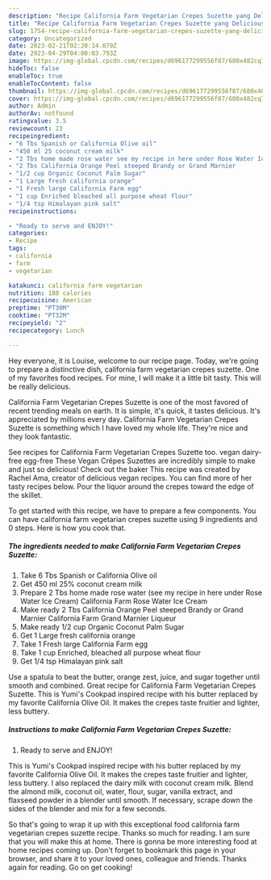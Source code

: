 ```yaml
---
description: "Recipe California Farm Vegetarian Crepes Suzette yang Delicious"
title: "Recipe California Farm Vegetarian Crepes Suzette yang Delicious"
slug: 1754-recipe-california-farm-vegetarian-crepes-suzette-yang-delicious
category: Uncategorized
date: 2023-02-21T02:20:14.079Z
date: 2023-04-29T04:00:03.793Z
image: https://img-global.cpcdn.com/recipes/d696177299556f87/680x482cq70/california-farm-vegetarian-crepes-suzette-recipe-main-photo.jpg
hideToc: false
enableToc: true
enableTocContent: false
thumbnail: https://img-global.cpcdn.com/recipes/d696177299556f87/680x482cq70/california-farm-vegetarian-crepes-suzette-recipe-main-photo.jpg
cover: https://img-global.cpcdn.com/recipes/d696177299556f87/680x482cq70/california-farm-vegetarian-crepes-suzette-recipe-main-photo.jpg
author: Admin
authorAv: notfound
ratingvalue: 3.5
reviewcount: 23
recipeingredient:
- "6 Tbs Spanish or California Olive oil"
- "450 ml 25 coconut cream milk"
- "2 Tbs home made rose water see my recipe in here under Rose Water Ice Cream                      California Farm Rose Water Ice Cream"
- "2 Tbs California Orange Peel steeped Brandy or Grand Marnier                      California Farm Grand Marnier Liqueur"
- "1/2 cup Organic Coconut Palm Sugar"
- "1 Large fresh california orange"
- "1 Fresh large California Farm egg"
- "1 cup Enriched bleached all purpose wheat flour"
- "1/4 tsp Himalayan pink salt"
recipeinstructions:

- "Ready to serve and ENJOY!"
categories:
- Recipe
tags:
- california
- farm
- vegetarian

katakunci: california farm vegetarian 
nutrition: 188 calories
recipecuisine: American
preptime: "PT30M"
cooktime: "PT32M"
recipeyield: "2"
recipecategory: Lunch

---
```



Hey everyone, it is Louise, welcome to our recipe page. Today, we're going to prepare a distinctive dish, california farm vegetarian crepes suzette. One of my favorites food recipes. For mine, I will make it a little bit tasty. This will be really delicious.

California Farm Vegetarian Crepes Suzette is one of the most favored of recent trending meals on earth. It is simple, it's quick, it tastes delicious. It's appreciated by millions every day. California Farm Vegetarian Crepes Suzette is something which I have loved my whole life. They're nice and they look fantastic.

See recipes for California Farm Vegetarian Crepes Suzette too. vegan dairy-free egg-free These Vegan Crêpes Suzettes are incredibly simple to make and just so delicious! Check out the baker This recipe was created by Rachel Ama, creator of delicious vegan recipes. You can find more of her tasty recipes below. Pour the liquor around the crepes toward the edge of the skillet.


To get started with this recipe, we have to prepare a few components. You can have california farm vegetarian crepes suzette using 9 ingredients and 0 steps. Here is how you cook that.

<!--inarticleads1-->

##### The ingredients needed to make California Farm Vegetarian Crepes Suzette:

1. Take 6 Tbs Spanish or California Olive oil
1. Get 450 ml 25% coconut cream milk
1. Prepare 2 Tbs home made rose water (see my recipe in here under Rose Water Ice Cream)                      California Farm Rose Water Ice Cream
1. Make ready 2 Tbs California Orange Peel steeped Brandy or Grand Marnier                      California Farm Grand Marnier Liqueur
1. Make ready 1/2 cup Organic Coconut Palm Sugar
1. Get 1 Large fresh california orange
1. Take 1 Fresh large California Farm egg
1. Take 1 cup Enriched, bleached all purpose wheat flour
1. Get 1/4 tsp Himalayan pink salt


Use a spatula to beat the butter, orange zest, juice, and sugar together until smooth and combined. Great recipe for California Farm Vegetarian Crepes Suzette. This is Yumi&#39;s Cookpad inspired recipe with his butter replaced by my favorite California Olive Oil. It makes the crepes taste fruitier and lighter, less buttery. 

<!--inarticleads2-->

##### Instructions to make California Farm Vegetarian Crepes Suzette:


1. Ready to serve and ENJOY!

This is Yumi&#39;s Cookpad inspired recipe with his butter replaced by my favorite California Olive Oil. It makes the crepes taste fruitier and lighter, less buttery. I also replaced the dairy milk with coconut cream milk. Blend the almond milk, coconut oil, water, flour, sugar, vanilla extract, and flaxseed powder in a blender until smooth. If necessary, scrape down the sides of the blender and mix for a few seconds. 

So that's going to wrap it up with this exceptional food california farm vegetarian crepes suzette recipe. Thanks so much for reading. I am sure that you will make this at home. There is gonna be more interesting food at home recipes coming up. Don't forget to bookmark this page in your browser, and share it to your loved ones, colleague and friends. Thanks again for reading. Go on get cooking!
